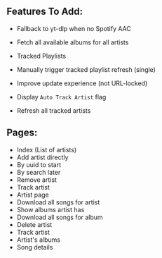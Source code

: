 ## Features To Add:
- Fallback to yt-dlp when no Spotify AAC
- Fetch all available albums for all artists
- Tracked Playlists
 - Manually trigger tracked playlist refresh (single)
 - Improve update experience (not URL-locked)
 - Display `Auto Track Artist` flag



- Refresh all tracked artists

## Pages:
- Index (List of artists)
 - Add artist directly
  - By uuid to start
  - By search later
 - Remove artist
 - Track artist
- Artist page
 - Download all songs for artist
 - Show albums artist has
  - Download all songs for album
 - Delete artist
 - Track artist
- Artist's albums
- Song details
